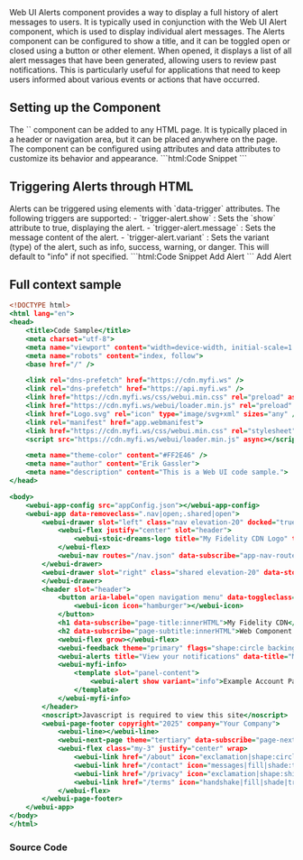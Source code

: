 
<webui-page-segment elevation="10">
    Web UI Alerts component provides a way to display a full history of alert messages to users. It is typically used in conjunction with the Web UI Alert component, which is used to display individual alert messages. The Alerts component can be configured to show a title, and it can be toggled open or closed using a button or other element. When opened, it displays a list of all alert messages that have been generated, allowing users to review past notifications. This is particularly useful for applications that need to keep users informed about various events or actions that have occurred.
</webui-page-segment>

## Setting up the Component

<webui-page-segment elevation="10">
    The `<webui-alerts>` component can be added to any HTML page. It is typically placed in a header or navigation area, but it can be placed anywhere on the page.
    The component can be configured using attributes and data attributes to customize its behavior and appearance.
</webui-page-segment>

<webui-side-by-side>
    ```html:Code Snippet
        <!--Code Comment-->
        <webui-alerts title="Example Notifications" data-title="Example Alerts" data-toggleclass=".shared|open"></webui-alerts>
    ```
    <webui-page-segment elevation="10">
        <webui-alerts title="Example Notifications" data-title="Example Alerts" data-toggleclass=".shared|open"></webui-alerts>
    </webui-page-segment>
</webui-side-by-side>

## Triggering Alerts through HTML

<webui-page-segment elevation="10">
    Alerts can be triggered using elements with `data-trigger` attributes. The following triggers are supported:
    - `trigger-alert.show` : Sets the `show` attribute to true, displaying the alert.
    - `trigger-alert.message` : Sets the message content of the alert.
    - `trigger-alert.variant` : Sets the variant (type) of the alert, such as info, success, warning, or danger. This will default to "info" if not specified.
</webui-page-segment>

<webui-side-by-side>
    ```html:Code Snippet
        <webui-flex column>
            <webui-input-text label="Alert Message" compact placeholder="Enter an alert message" data-trigger="trigger-alert.message" data-subscribe="trigger-alert.message" maxlength="100"></webui-input-text>
            <webui-flex gap="6">
                <webui-dropdown label="Alert Type" theme="secondary" data-trigger="trigger-alert.variant" options="Info:info,Success:success,Warning:warning,Danger:danger"></webui-dropdown>
                <webui-button theme="action" data-trigger="trigger-alert.show">Add Alert</webui-button>
            </webui-flex>
        </webui-flex>
    ```
    <webui-page-segment elevation="10">
        <webui-flex column>
            <webui-input-text label="Alert Message" compact placeholder="Enter an alert message" data-trigger="trigger-alert.message" data-subscribe="trigger-alert.message" maxlength="100"></webui-input-text>
            <webui-flex gap="6">
                <webui-dropdown label="Alert Type" theme="secondary" data-trigger="trigger-alert.variant" options="Info:info,Success:success,Warning:warning,Danger:danger"></webui-dropdown>
                <webui-button theme="action" data-trigger="trigger-alert.show">Add Alert</webui-button>
            </webui-flex>
        </webui-flex>
    </webui-page-segment>
</webui-side-by-side>

## Full context sample

```html:index.html
<!DOCTYPE html>
<html lang="en">
<head>
    <title>Code Sample</title>
    <meta charset="utf-8">
    <meta name="viewport" content="width=device-width, initial-scale=1.0">
    <meta name="robots" content="index, follow">
    <base href="/" />

    <link rel="dns-prefetch" href="https://cdn.myfi.ws" />
    <link rel="dns-prefetch" href="https://api.myfi.ws" />
    <link href="https://cdn.myfi.ws/css/webui.min.css" rel="preload" as="style" />
    <link href="https://cdn.myfi.ws/webui/loader.min.js" rel="preload" as="script" />
    <link href="Logo.svg" rel="icon" type="image/svg+xml" sizes="any" />
    <link rel="manifest" href="app.webmanifest">
    <link href="https://cdn.myfi.ws/css/webui.min.css" rel="stylesheet" />
    <script src="https://cdn.myfi.ws/webui/loader.min.js" async></script>

    <meta name="theme-color" content="#FF2E46" />
    <meta name="author" content="Erik Gassler">
    <meta name="description" content="This is a Web UI code sample.">
</head>

<body>
    <webui-app-config src="appConfig.json"></webui-app-config>
    <webui-app data-removeclass=".nav|open;.shared|open">
        <webui-drawer slot="left" class="nav elevation-20" docked="true" data-state="slot|docked" data-moveable data-dockable>
            <webui-flex justify="center" slot="header">
                <webui-stoic-dreams-logo title="My Fidelity CDN Logo" text="MyFi" text2="CDN"></webui-stoic-dreams-logo>
            </webui-flex>
            <webui-nav routes="/nav.json" data-subscribe="app-nav-routes:setNavRoutes"></webui-nav>
        </webui-drawer>
        <webui-drawer slot="right" class="shared elevation-20" data-stopclick data-moveable data-state="slot">
        </webui-drawer>
        <header slot="header">
            <button aria-label="open navigation menu" data-toggleclass=".nav|open" class="elevation-10 pa-1 mx-1">
                <webui-icon icon="hamburger"></webui-icon>
            </button>
            <h1 data-subscribe="page-title:innerHTML">My Fidelity CDN</h1>
            <h2 data-subscribe="page-subtitle:innerHTML">Web Component Testing</h2>
            <webui-flex grow></webui-flex>
            <webui-feedback theme="primary" flags="shape:circle backing border" title="Provide us your feedback" data-post="https://api.myfi.ws/feedback/new" data-json-name="message"></webui-feedback>
            <webui-alerts title="View your notifications" data-title="My Alerts" data-toggleclass=".shared|open"></webui-alerts>
            <webui-myfi-info>
                <template slot="panel-content">
                    <webui-alert show variant="info">Example Account Panel</webui-alert>
                </template>
            </webui-myfi-info>
        </header>
        <noscript>Javascript is required to view this site</noscript>
        <webui-page-footer copyright="2025" company="Your Company">
            <webui-line></webui-line>
            <webui-next-page theme="tertiary" data-subscribe="page-next-page"></webui-next-page>
            <webui-flex class="my-3" justify="center" wrap>
                <webui-link href="/about" icon="exclamation|shape:circle|backing|bordered">About {APP_NAME}</webui-link>
                <webui-link href="/contact" icon="messages|fill|shade:tri">Contact {COMPANY_SINGULAR}</webui-link>
                <webui-link href="/privacy" icon="exclamation|shape:shield|backing|bordered">Privacy</webui-link>
                <webui-link href="/terms" icon="handshake|fill|shade|tri">Terms & Conditions</webui-link>
            </webui-flex>
        </webui-page-footer>
    </webui-app>
</body>
</html>
```

### Source Code

<webui-code src="https://cdn.myfi.ws/webui/alerts.js" language="javascript" label="alerts.js"></webui-code>
